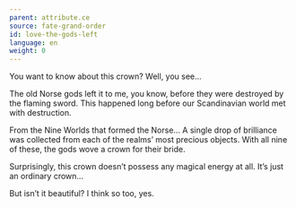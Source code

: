 ```yaml
---
parent: attribute.ce
source: fate-grand-order
id: love-the-gods-left
language: en
weight: 0
---
```


You want to know about this crown?
Well, you see…

The old Norse gods left it to me, you know, before they were destroyed by the flaming sword. This happened long before our Scandinavian world met with destruction.

From the Nine Worlds that formed the Norse…
A single drop of brilliance was collected from each of the realms’ most precious objects. With all nine of these, the gods wove a crown for their bride.

Surprisingly, this crown doesn’t possess any magical energy at all.
It’s just an ordinary crown…

But isn’t it beautiful?
I think so too, yes.

